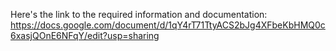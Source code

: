 Here's the link to the required information and documentation: https://docs.google.com/document/d/1qY4rT71TtyACS2bJg4XFbeKbHMQ0c6xasjQOnE6NFqY/edit?usp=sharing
